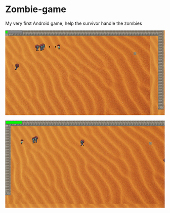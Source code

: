 # Zombie-game
My very first Android game, help the survivor handle the zombies

![](Zombie%20Game/screenshots/screenshot1png.png)

![](Zombie%20Game/screenshots/screenshot2.png)
